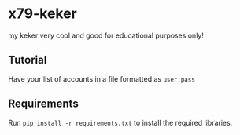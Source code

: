 # x79-keker
my keker very cool and good 
for educational purposes only!
## Tutorial
Have your list of accounts in a file formatted as `user:pass`
## Requirements
Run `pip install -r requirements.txt` to install the required libraries.
